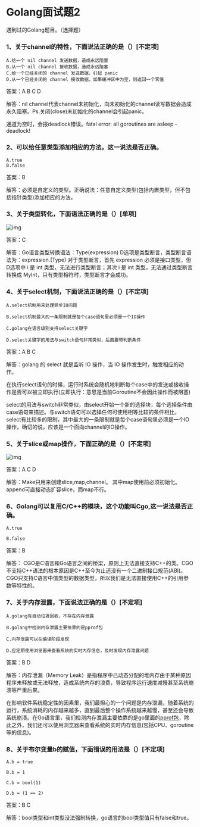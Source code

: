 # Golang面试题2

遇到过的Golang题目。（选择题）

### 1、关于channel的特性，下面说法正确的是（）[不定项]

```
A.给一个 nil channel 发送数据，造成永远阻塞
B.从一个 nil channel 接收数据，造成永远阻塞
C.给一个已经关闭的 channel 发送数据，引起 panic
D.从一个已经关闭的 channel 接收数据，如果缓冲区中为空，则返回一个零值
```

答案：A B C D

解答：nil channel代表channel未初始化，向未初始化的channel读写数据会造成永久阻塞。Ps.关闭(close)未初始化的channel会引起panic。

通道为空时，会报deadlock错误。fatal error: all goroutines are asleep - deadlock!

### 2、可以给任意类型添加相应的方法。这一说法是否正确。

```
A.true
B.false
```

答案：B

解答：必须是自定义的类型。正确说法：任意自定义类型(包括内置类型，但不包括指针类型)添加相应的方法。

### 3、关于类型转化，下面语法正确的是（）[单项]

![img](https://uploadfiles.nowcoder.com/images/20171203/3367369_1512277518304_28E6FBEBA19DFA1C862F3891BF21A5AB)

答案：C

解答：Go语言类型转换语法：Type(expression)  D选项是类型断言，类型断言语法为：expression.(Type) 对于类型断言，首先 expression 必须是接口类型，但D选项中 i 是 int 类型，无法进行类型断言；其次 i 是 int 类型，无法通过类型断言转换成 MyInt，只有类型相符时，类型断言才会成功。

### 4、关于select机制，下面说法正确的是（）[不定项]

```
A.select机制用来处理异步IO问题

B.select机制最大的一条限制就是每个case语句里必须是一个IO操作

C.golang在语言级别支持select关键字

D.select关键字的用法与switch语句非常类似，后面要带判断条件
```

答案：A B C

解答：golang 的 select 就是监听 IO 操作，当 IO 操作发生时，触发相应的动作。  

在执行select语句的时候，运行时系统会随机地判断每个case中的发送或接收操作是否可以被立即执行(立即执行：意思是当前Goroutine不会因此操作而被阻塞) 

select的用法与switch非常类似，由select开始一个新的选择块，每个选择条件由case语句来描述。与switch语句可以选择任何可使用相等比较的条件相比，select有比较多的限制，其中最大的一条限制就是每个case语句里必须是一个IO操作，确切的说，应该是一个面向channel的IO操作。

### 5、关于slice或map操作，下面正确的是（）[不定项]

![img](https://uploadfiles.nowcoder.com/images/20171203/3367369_1512279828612_E135777046538A1F75605878FC012839)

答案：A C D

解答：Make只用来创建slice,map,channel。 其中map使用前必须初始化。 append可直接动态扩容slice，而map不行。

### 6、Golang可以复用C/C++的模块，这个功能叫Cgo,这一说法是否正确。

```
A.true

B.false
```

答案：B

解答： CGO是C语言和Go语言之间的桥梁，原则上无法直接支持C++的类。CGO不支持C++语法的根本原因是C++至今为止还没有一个二进制接口规范(ABI)。CGO只支持C语言中值类型的数据类型，所以我们是无法直接使用C++的引用参数等特性的。

###   7、关于内存泄露，下面说法正确的是（）[不定项]

```
A.golang有自动垃圾回收，不存在内存泄露
```

```
B.golang中检测内存泄露主要依靠的是pprof包
```

```
C.内存泄露可以在编译阶段发现
```

```
D.应定期使用浏览器来查看系统的实时内存信息，及时发现内存泄露问题
```

答案：B D

解答：内存泄漏（Memory Leak）是指程序中己动态分配的堆内存由于某种原因程序未释放或无法释放，造成系统内存的浪费，导致程序运行速度减慢甚至系统崩溃等严重后果。 

在影响软件系统稳定性的因素里，我们最担心的一个问题是内存泄漏，随着系统的运行，系统消耗的内存越来越多，直到最后整个操作系统越来越慢，甚至还会导致系统崩溃。在Go语言里，我们检测内存泄漏主要依靠的是go里面的[pprof包](http://golang.org/pkg/runtime/pprof/)，除此之外，我们还可以使用浏览器来查看系统的实时内存信息(包括CPU、goroutine等的信息)。

### 8、关于布尔变量b的赋值，下面错误的用法是（）[不定项]

```
A.b = true
```

```
B.b = 1
```

```
C.b = bool(1)
```

```
D.b = (1 == 2)
```

答案：B C

解答：bool类型和int类型没法强制转换，go语言的bool类型值只有false和true。

